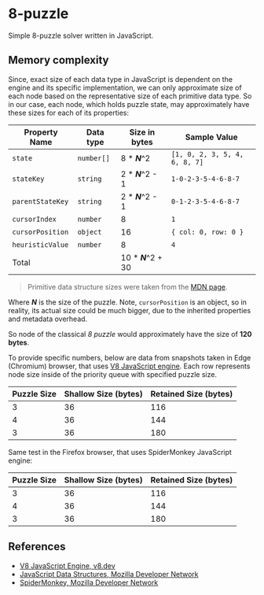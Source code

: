 # 8-puzzle

Simple 8-puzzle solver written in JavaScript.

## Memory complexity

Since, exact size of each data type in JavaScript is dependent on the engine and its specific implementation, we can only approximate size of each node based on the representative size of each primitive data type. So in our case, each node, which holds puzzle state, may approximately have these sizes for each of its properties:

| Property Name    | Data type  | Size in bytes       | Sample Value                  |
|------------------|------------|---------------------|-------------------------------|
| `state`          | `number[]` | 8 * ***N***^2       | `[1, 0, 2, 3, 5, 4, 6, 8, 7]` |
| `stateKey`       | `string`   | 2 * ***N***^2 - 1   | `1-0-2-3-5-4-6-8-7`           |
| `parentStateKey` | `string`   | 2 * ***N***^2 - 1   | `0-1-2-3-5-4-6-8-7`           |
| `cursorIndex`    | `number`   | 8                   | `1`                           |
| `cursorPosition` | `object`   | 16                  | `{ col: 0, row: 0 }`          |
| `heuristicValue` | `number`   | 8                   | `4`                           |
| Total            |            | 10 * ***N***^2 + 30 |                               |

> Primitive data structure sizes were taken from the [MDN page][1].

Where ***N*** is the size of the puzzle. Note, `cursorPosition` is an object, so in reality, its actual size could be much bigger, due to the inherited properties and metadata overhead.

So node of the classical *8 puzzle* would approximately have the size of **120 bytes**.

To provide specific numbers, below are data from snapshots taken in Edge (Chromium) browser, that uses [V8 JavaScript engine][0]. Each row  represents node size inside of the priority queue with specified puzzle size.

| Puzzle Size | Shallow Size (bytes) | Retained Size (bytes) |
|-------------|----------------------|-----------------------|
| 3           | 36                   | 116                   |
| 4           | 36                   | 144                   |
| 3           | 36                   | 180                   |

Same test in the Firefox browser, that uses SpiderMonkey JavaScript engine:

| Puzzle Size | Shallow Size (bytes) | Retained Size (bytes) |
|-------------|----------------------|-----------------------|
| 3           | 36                   | 116                   |
| 4           | 36                   | 144                   |
| 3           | 36                   | 180                   |

## References

[0]: https://v8.dev/
[1]: https://developer.mozilla.org/en-US/docs/Web/JavaScript/Data_structures
[2]: https://developer.mozilla.org/en-US/docs/Mozilla/Projects/SpiderMonkey

* [V8 JavaScript Engine, v8.dev][0]
* [JavaScript Data Structures, Mozilla Developer Network][1]
* [SpiderMonkey, Mozilla Developer Network][2]